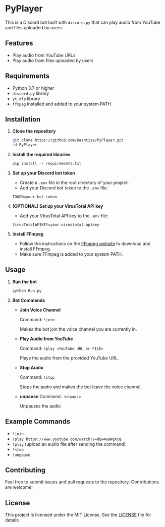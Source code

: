 # PyPlayer

This is a Discord bot built with `discord.py` that can play audio from YouTube and files uploaded by users.

## Features

- Play audio from YouTube URLs
- Play audio from files uploaded by users

## Requirements

- Python 3.7 or higher
- `discord.py` library
- `yt_dlp` library
- `ffmpeg` installed and added to your system PATH

## Installation

1. **Clone the repository**

    ```bash
    git clone https://github.com/Dashtiss/PyPlayer.git
    cd PyPlayer
    ```

2. **Install the required libraries**

    ```bash
    pip install -r requirements.txt
    ```

3. **Set up your Discord bot token**

    - Create a `.env` file in the root directory of your project.
    - Add your Discord bot token to the `.env` file:

    ```env
    TOKEN=your-bot-token
    ```

4. **(OPTIONAL) Set up your VirusTotal API key**

    - Add your VirusTotal API key to the `.env` file:

    ```env
    VirusTotalAPIKEY=your-virustotal-apikey
    ```

5. **Install FFmpeg**

    - Follow the instructions on the [FFmpeg website](https://ffmpeg.org/download.html) to download and install FFmpeg.
    - Make sure FFmpeg is added to your system PATH.

## Usage

1. **Run the bot**

    ```bash
    python Run.py
    ```

2. **Bot Commands**

    - **Join Voice Channel**
    
      Command: `!join`
      
      Makes the bot join the voice channel you are currently in.

    - **Play Audio from YouTube**
    
      Command: `!play <YouTube URL or FILE>`
      
      Plays the audio from the provided YouTube URL.

    - **Stop Audio**
    
      Command: `!stop`
      
      Stops the audio and makes the bot leave the voice channel.
    - **unpause**
      Command: `!unpause`

      Unpauses the audio

## Example Commands

- `!join`
- `!play https://www.youtube.com/watch?v=dQw4w9WgXcQ`
- `!play` (upload an audio file after sending the command)
- `!stop`
- `!unpause`

## Contributing

Feel free to submit issues and pull requests to the repository. Contributions are welcome!

## License

This project is licensed under the MIT License. See the [LICENSE](LICENSE) file for details.
